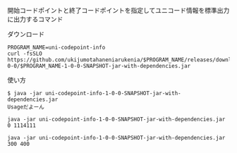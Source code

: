 開始コードポイントと終了コードポイントを指定してユニコード情報を標準出力に出力するコマンド


ダウンロード


```
PROGRAM_NAME=uni-codepoint-info
curl -fsSLO https://github.com/ukijumotahaneniarukenia/$PROGRAM_NAME/releases/download/1-0-0/$PROGRAM_NAME-1-0-0-SNAPSHOT-jar-with-dependencies.jar
```


使い方


```
$ java -jar uni-codepoint-info-1-0-0-SNAPSHOT-jar-with-dependencies.jar
Usageだよーん

java -jar uni-codepoint-info-1-0-0-SNAPSHOT-jar-with-dependencies.jar 0 1114111

java -jar uni-codepoint-info-1-0-0-SNAPSHOT-jar-with-dependencies.jar 300 400


```
